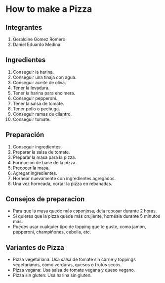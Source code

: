 # How to make a Pizza

## Integrantes

1. Geraldine Gomez Romero
2. Daniel Eduardo Medina

## Ingredientes

1. Conseguir la harina.
2. Conseguir una tinaja con agua.
3. Conseguir aceite de oliva.
4. Tener la levadura.
5. Tener la harina para encimera.
6. Conseguir pepperoni.
7. Tener la salsa de tomate.
8. Tener pollo o pechuga.
9. Conseguir ramas de cilantro.
10. Conseguir tomate.

## Preparación

1. Conseguir ingredientes.
2. Preparar la salsa de tomate.
3. Preparar la masa para la pizza.
4. Formación de base de la pizza.
5. Precocer la masa.
6. Agregar ingredientes.
7. Hornear nuevamente con ingredientes agregados.
8. Una vez horneada, cortar la pizza en rebanadas.

## Consejos de preparacion

- Para que la masa quede más esponjosa, deja reposar durante 2 horas.
- Si quieres que la pizza quede más crujiente, hornéala durante 5 minutos más.
- Puedes usar cualquier tipo de topping que te guste, como jamón, pepperoni,
  champiñones, cebolla, etc.

## Variantes de Pizza

- Pizza vegetariana: Usa salsa de tomate sin carne y toppings vegetarianos, como
  verduras, quesos o frutos secos.
- Pizza vegana: Usa salsa de tomate vegana y queso vegano.
- Pizza sin gluten: Usa harina sin gluten.
